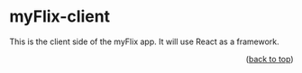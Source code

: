 # myFlix-client

This is the client side of the myFlix app. It will use React as a framework.

<p align="right">(<a href="#top">back to top</a>)</p>